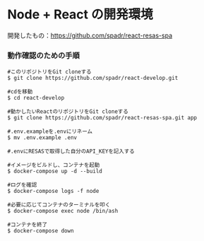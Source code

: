 # Node + React の開発環境

開発したもの：https://github.com/spadr/react-resas-spa

### 動作確認のための手順

```
#このリポジトリをGit cloneする
$ git clone https://github.com/spadr/react-develop.git

#cdを移動
$ cd react-develop

#動かしたいReactのリポジトリをGit cloneする
$ git clone https://github.com/spadr/react-resas-spa.git app

#.env.exampleを.envにリネーム
$ mv .env.example .env

#.envにRESASで取得した自分のAPI_KEYを記入する

#イメージをビルドし、コンテナを起動
$ docker-compose up -d --build

#ログを確認
$ docker-compose logs -f node

#必要に応じてコンテナのターミナルを叩く
$ docker-compose exec node /bin/ash

#コンテナを終了
$ docker-compose down

```
